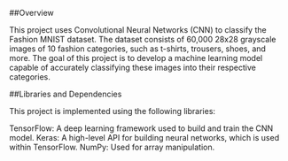 ##Overview

This project uses Convolutional Neural Networks (CNN) to classify the Fashion MNIST dataset. The dataset consists of 60,000 28x28 grayscale images of 10 fashion categories, such as t-shirts, trousers, shoes, and more. The goal of this project is to develop a machine learning model capable of accurately classifying these images into their respective categories.

##Libraries and Dependencies

This project is implemented using the following libraries:

TensorFlow: A deep learning framework used to build and train the CNN model.
Keras: A high-level API for building neural networks, which is used within TensorFlow.
NumPy: Used for array manipulation.
